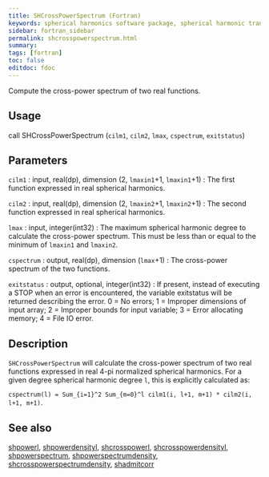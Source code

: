 ```yaml
---
title: SHCrossPowerSpectrum (Fortran)
keywords: spherical harmonics software package, spherical harmonic transform, legendre functions, multitaper spectral analysis, fortran, Python, gravity, magnetic field
sidebar: fortran_sidebar
permalink: shcrosspowerspectrum.html
summary:
tags: [fortran]
toc: false
editdoc: fdoc
---
```


Compute the cross-power spectrum of two real functions.

## Usage

call SHCrossPowerSpectrum (`cilm1`, `cilm2`, `lmax`, `cspectrum`, `exitstatus`)

## Parameters

`cilm1` : input, real(dp), dimension (2, `lmaxin1`+1, `lmaxin1`+1)
:   The first function expressed in real spherical harmonics.

`cilm2` : input, real(dp), dimension (2, `lmaxin2`+1, `lmaxin2`+1)
:   The second function expressed in real spherical harmonics.

`lmax` : input, integer(int32)
:   The maximum spherical harmonic degree to calculate the cross-power spectrum. This must be less than or equal to the minimum of `lmaxin1` and `lmaxin2`.

`cspectrum` : output, real(dp), dimension (`lmax`+1)
:   The cross-power spectrum of the two functions.

`exitstatus` : output, optional, integer(int32)
:   If present, instead of executing a STOP when an error is encountered, the variable exitstatus will be returned describing the error. 0 = No errors; 1 = Improper dimensions of input array; 2 = Improper bounds for input variable; 3 = Error allocating memory; 4 = File IO error.

## Description

`SHCrossPowerSpectrum` will calculate the cross-power spectrum of two real functions expressed in real 4-pi normalized spherical harmonics. For a given degree spherical harmonic degree `l`, this is explicitly calculated as:

`cspectrum(l) = Sum_{i=1}^2 Sum_{m=0}^l cilm1(i, l+1, m+1) * cilm2(i, l+1, m+1)`.

## See also

[shpowerl](shpowerl.html), [shpowerdensityl](shpowerdensityl.html), [shcrosspowerl](shcrosspowerl.html), [shcrosspowerdensityl](shcrosspowerdensityl.html), [shpowerspectrum](shpowerspectrum.html), [shpowerspectrumdensity](shpowerspectrumdensity.html), [shcrosspowerspectrumdensity](shcrosspowerspectrumdensity.html), [shadmitcorr](shadmitcorr.html)
